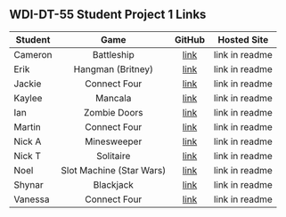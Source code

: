 ## WDI-DT-55 Student Project 1 Links

| Student | Game | GitHub | Hosted Site |
|---|:---:|:---:|:---:|
| Cameron | Battleship | [link](https://github.com/calsbrook/Battleship) | link in readme |
| Erik | Hangman (Britney) | [link](https://github.com/SpeechieX/savebrit) | link in readme |
| Jackie | Connect Four | [link](https://github.com/jacksters1111/Connect-Four-Game) | link in readme |
| Kaylee | Mancala | [link](https://github.com/kbuscemi/Mancala) | link in readme |
| Ian | Zombie Doors | [link](https://github.com/enreras/Zombie-Game) | link in readme |
| Martin | Connect Four | [link](https://github.com/Martinbugayong/connectFour)| link in readme |
| Nick A | Minesweeper | [link](https://github.com/nickarocho/minesweeper) | link in readme |
| Nick T | Solitaire | [link](https://github.com/nicktayl0r/Solitaire) | link in readme |
| Noel | Slot Machine (Star Wars) | [link](https://github.com/noelabellera/sw_slot-machine) | link in readme |
| Shynar | Blackjack | [link](https://github.com/shynargaliyeva/project-1) | link in readme |
| Vanessa | Connect Four | [link](https://github.com/vestrada64/connect-four) | link in readme |
